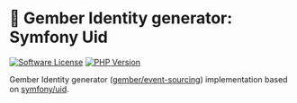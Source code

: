 # 🫚 Gember Identity generator: Symfony Uid
[![Software License](https://img.shields.io/badge/license-MIT-brightgreen.svg?style=flat)](LICENSE)
[![PHP Version](https://img.shields.io/badge/php-%5E8.3-8892BF.svg?style=flat)](http://www.php.net)

Gember Identity generator ([gember/event-sourcing](https://github.com/GemberPHP/event-sourcing)) implementation based on [symfony/uid](https://github.com/symfony/uid).